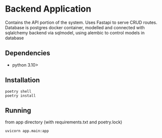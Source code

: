# Backend Application

Contains the API portion of the system.
Uses Fastapi to serve CRUD routes.
Database is postgres docker container, modelled and connected with sqlalchemy backend via sqlmodel, using alembic to control models in database

## Dependencies
- python 3.10>

## Installation

```
poetry shell
poetry install
```

## Running
from app directory (with requirements.txt and poetry.lock)
```
uvicorn app.main:app
```